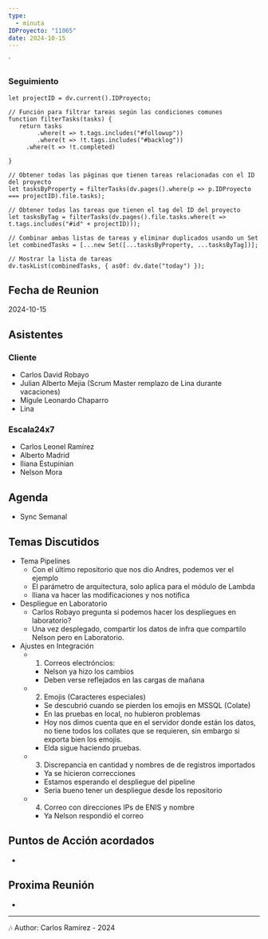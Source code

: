 ```yaml
---
type:
  - minuta
IDProyecto: "11065"
date: 2024-10-15
---
```

`

### Seguimiento

```dataviewjs
let projectID = dv.current().IDProyecto;

// Función para filtrar tareas según las condiciones comunes
function filterTasks(tasks) {
   return tasks
        .where(t => t.tags.includes("#followup"))
        .where(t => !t.tags.includes("#backlog"))
     .where(t => !t.completed)
        
}

// Obtener todas las páginas que tienen tareas relacionadas con el ID del proyecto
let tasksByProperty = filterTasks(dv.pages().where(p => p.IDProyecto === projectID).file.tasks);

// Obtener todas las tareas que tienen el tag del ID del proyecto
let tasksByTag = filterTasks(dv.pages().file.tasks.where(t => t.tags.includes("#id" + projectID)));

// Combinar ambas listas de tareas y eliminar duplicados usando un Set
let combinedTasks = [...new Set([...tasksByProperty, ...tasksByTag])];

// Mostrar la lista de tareas
dv.taskList(combinedTasks, { asOf: dv.date("today") });
 ```
## Fecha de Reunion
2024-10-15

## Asistentes

### Cliente
* Carlos David Robayo
* Julian Alberto Mejia (Scrum Master remplazo de Lina durante vacaciones)
* Migule Leonardo Chaparro
* Lina
### Escala24x7
- Carlos Leonel Ramírez
-  Alberto Madrid
- Iliana Estupinian
- Nelson Mora

## Agenda
* Sync Semanal
## Temas Discutidos
*  Tema Pipelines
	* Con el último repositorio que nos dio Andres, podemos ver el ejemplo
	* El parámetro de arquitectura, solo aplica para el módulo de Lambda
	* Iliana va hacer las modificaciones y nos notifica
* Despliegue en Laboratorio
	* Carlos Robayo pregunta si podemos hacer los despliegues en laboratorio?
	* Una vez desplegado, compartir los datos de infra que compartilo Nelson pero en Laboratorio.
* Ajustes en Integración
	* 1. Correos electróncios:
		* Nelson ya hizo los cambios 
		* Deben verse reflejados en las cargas de mañana
	* 2. Emojis (Caracteres especiales)
		* Se descubrió cuando se pierden los emojis en MSSQL (Colate)
		* En las pruebas en local, no hubieron problemas
		* Hoy nos dimos cuenta que en el servidor donde están los datos, no tiene todos los collates que se requieren, sin embargo si exporta bien los emojis.
		* Elda sigue haciendo pruebas. 
	* 3. Discrepancia en cantidad y nombres de de registros importados
		* Ya se hicieron correcciones
		* Estamos esperando el despliegue del pipeline
		* Seria bueno tener un despliegue desde los repositorio
	* 4. Correo con direcciones IPs de ENIS y nombre 
		* Ya Nelson respondió el correo



## Puntos de Acción acordados
- 

## Proxima Reunión
*   

---
🎶
Author: Carlos Ramírez - 2024
